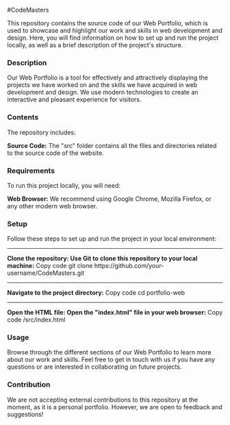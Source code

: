 #CodeMasters

This repository contains the source code of our Web Portfolio, which is used to showcase and highlight our work and skills in web development and design. Here, you will find information on how to set up and run the project locally, as well as a brief description of the project's structure.

<h3>Description</h3>
Our Web Portfolio is a tool for effectively and attractively displaying the projects we have worked on and the skills we have acquired in web development and design. We use modern technologies to create an interactive and pleasant experience for visitors.

<h3>Contents</h3>
The repository includes:

<b>Source Code:</b> The "src" folder contains all the files and directories related to the source code of the website.

<h3>Requirements</h3>
To run this project locally, you will need:

<b>Web Browser:</b> We recommend using Google Chrome, Mozilla Firefox, or any other modern web browser.

<h3>Setup</h3>
Follow these steps to set up and run the project in your local environment:

<hr>
<b>Clone the repository: Use Git to clone this repository to your local machine:</b>
Copy code
git clone https://github.com/your-username/CodeMasters.git

<hr>
<b>Navigate to the project directory:</b>
Copy code
cd portfolio-web <br>

<hr>
<b>Open the HTML file: Open the "index.html" file in your web browser:</b>
Copy code
/src/index.html

<h3>Usage</h3>
Browse through the different sections of our Web Portfolio to learn more about our work and skills. Feel free to get in touch with us if you have any questions or are interested in collaborating on future projects.

<h3>Contribution</h3>
We are not accepting external contributions to this repository at the moment, as it is a personal portfolio. However, we are open to feedback and suggestions!
